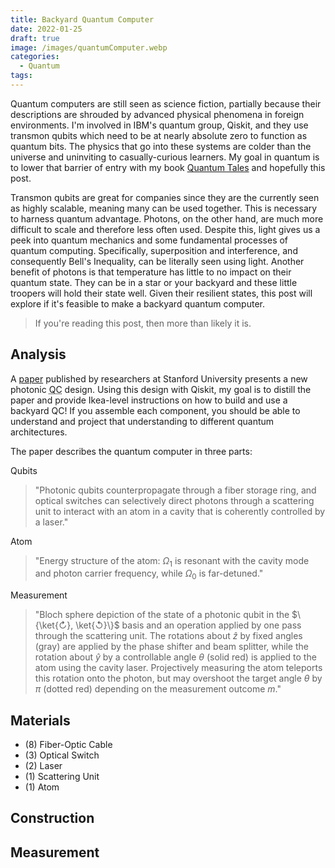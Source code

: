 ```yaml
---
title: Backyard Quantum Computer
date: 2022-01-25
draft: true
image: /images/quantumComputer.webp
categories:
  - Quantum
tags:
---
```


Quantum computers are still seen as science fiction, partially because their descriptions are shrouded by advanced physical phenomena in foreign environments. I'm involved in IBM's quantum group, Qiskit, and they use transmon qubits which need to be at nearly absolute zero to function as quantum bits. The physics that go into these systems are colder than the universe and uninviting to casually-curious learners. My goal in quantum is to lower that barrier of entry with my book [Quantum Tales](https://quantumtales.org) and hopefully this post.

Transmon qubits are great for companies since they are the currently seen as highly scalable, meaning many can be used together. This is necessary to harness quantum advantage. Photons, on the other hand, are much more difficult to scale and therefore less often used. Despite this, light gives us a peek into quantum mechanics and some fundamental processes of quantum computing. Specifically, superposition and interference, and consequently Bell's Inequality, can be literally seen using light. Another benefit of photons is that temperature has little to no impact on their quantum state. They can be in a star or your backyard and these little troopers will hold their state well. Given their resilient states, this post will explore if it's feasible to make a backyard quantum computer.

> If you're reading this post, then more than likely it is.

## Analysis

A [paper](https://doi.org/10.1364/OPTICA.424258) published by researchers at Stanford University presents a new photonic <abbr title="Quantum Computer">QC</abbr> design. Using this design with Qiskit, my goal is to distill the paper and provide Ikea-level instructions on how to build and use a backyard QC! If you assemble each component, you should be able to understand and project that understanding to different quantum architectures.

The paper describes the quantum computer in three parts:

Qubits

> "Photonic qubits counterpropagate through a fiber storage ring, and optical switches can selectively direct photons through a scattering unit to interact with an atom in a cavity that is coherently controlled by a laser."

Atom

> "Energy structure of the atom: $\Omega_1$ is resonant with the cavity mode and photon carrier frequency, while $\Omega_0$ is far-detuned."

Measurement

> "Bloch sphere depiction of the state of a photonic qubit in the $\{\ket{↻}, \ket{↺}\}$ basis and an operation applied by one pass through the scattering unit. The rotations about $\hat{z}$ by fixed angles (gray) are applied by the phase shifter and beam splitter, while the rotation about $\hat{y}$ by a controllable angle $\theta$ (solid red) is applied to the atom using the cavity laser. Projectively measuring the atom teleports this rotation onto the photon, but may overshoot the target angle $\theta$ by $\pi$ (dotted red) depending on the measurement outcome $m$."

## Materials

- (8) Fiber-Optic Cable
- (3) Optical Switch
- (2) Laser
- (1) Scattering Unit
- (1) Atom

## Construction

## Measurement
